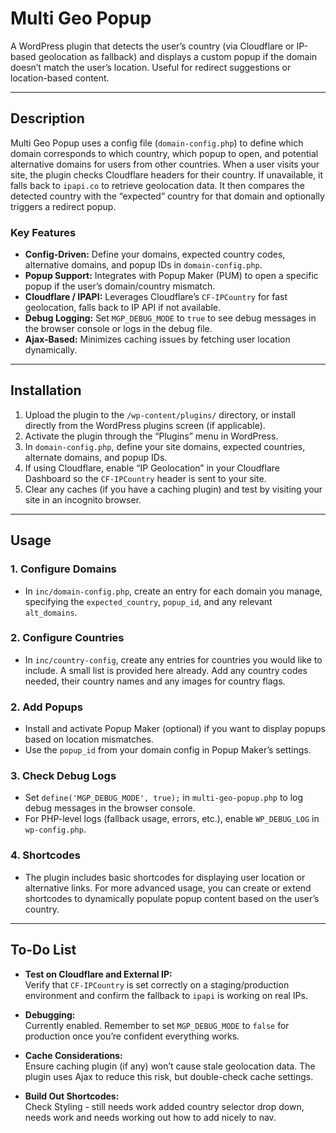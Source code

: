 # Multi Geo Popup

A WordPress plugin that detects the user’s country (via Cloudflare or IP-based geolocation as fallback) and displays a custom popup if the domain doesn’t match the user’s location. Useful for redirect suggestions or location-based content.

---

## Description

Multi Geo Popup uses a config file (`domain-config.php`) to define which domain corresponds to which country, which popup to open, and potential alternative domains for users from other countries. When a user visits your site, the plugin checks Cloudflare headers for their country. If unavailable, it falls back to `ipapi.co` to retrieve geolocation data. It then compares the detected country with the “expected” country for that domain and optionally triggers a redirect popup.

### Key Features
- **Config-Driven:** Define your domains, expected country codes, alternative domains, and popup IDs in `domain-config.php`.
- **Popup Support:** Integrates with Popup Maker (PUM) to open a specific popup if the user’s domain/country mismatch.
- **Cloudflare / IPAPI:** Leverages Cloudflare’s `CF-IPCountry` for fast geolocation, falls back to IP API if not available.
- **Debug Logging:** Set `MGP_DEBUG_MODE` to `true` to see debug messages in the browser console or logs in the debug file.
- **Ajax-Based:** Minimizes caching issues by fetching user location dynamically.

---

## Installation

1. Upload the plugin to the `/wp-content/plugins/` directory, or install directly from the WordPress plugins screen (if applicable).
2. Activate the plugin through the “Plugins” menu in WordPress.
3. In `domain-config.php`, define your site domains, expected countries, alternate domains, and popup IDs.
4. If using Cloudflare, enable “IP Geolocation” in your Cloudflare Dashboard so the `CF-IPCountry` header is sent to your site.
5. Clear any caches (if you have a caching plugin) and test by visiting your site in an incognito browser.

---

## Usage

### 1. Configure Domains
- In `inc/domain-config.php`, create an entry for each domain you manage, specifying the `expected_country`, `popup_id`, and any relevant `alt_domains`.

### 2. Configure Countries
- In `inc/country-config`, create any entries for countries you would like to include. A small list is provided here already. Add any country codes needed, their country names and any images for country flags.

### 2. Add Popups
- Install and activate Popup Maker (optional) if you want to display popups based on location mismatches.
- Use the `popup_id` from your domain config in Popup Maker’s settings.

### 3. Check Debug Logs
- Set `define('MGP_DEBUG_MODE', true);` in `multi-geo-popup.php` to log debug messages in the browser console.
- For PHP-level logs (fallback usage, errors, etc.), enable `WP_DEBUG_LOG` in `wp-config.php`.

### 4. Shortcodes
- The plugin includes basic shortcodes for displaying user location or alternative links. For more advanced usage, you can create or extend shortcodes to dynamically populate popup content based on the user’s country.

---

## To-Do List

- **Test on Cloudflare and External IP:**  
  Verify that `CF-IPCountry` is set correctly on a staging/production environment and confirm the fallback to `ipapi` is working on real IPs.

- **Debugging:**  
  Currently enabled. Remember to set `MGP_DEBUG_MODE` to `false` for production once you’re confident everything works.

- **Cache Considerations:**  
  Ensure caching plugin (if any) won’t cause stale geolocation data. The plugin uses Ajax to reduce this risk, but double-check cache settings.

- **Build Out Shortcodes:**  
  Check Styling - still needs work
  added country selector drop down, needs work and needs working out how to add nicely to nav.
